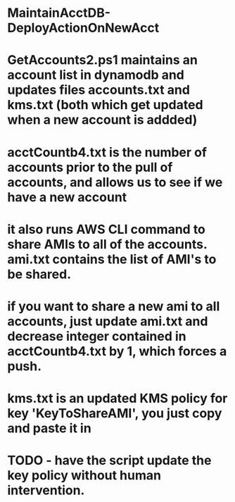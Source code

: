 # MaintainAcctDB-DeployActionOnNewAcct
# GetAccounts2.ps1 maintains an account list in dynamodb and updates files accounts.txt and kms.txt (both which get updated when a new account is addded) 
# acctCountb4.txt is the number of accounts prior to the pull of accounts, and allows us to see if we have a new account
# it also runs AWS CLI command to share AMIs to all of the accounts.  ami.txt contains the list of AMI's to be shared. 
# if you want to share a new ami to all accounts, just update ami.txt and decrease integer contained in acctCountb4.txt by 1, which forces a push.

# kms.txt is an updated KMS policy for key 'KeyToShareAMI', you just copy and paste it in
# TODO - have the script update the key policy without human intervention.

